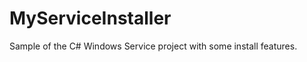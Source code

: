 MyServiceInstaller
==================

Sample of the C# Windows Service project with some install features.
